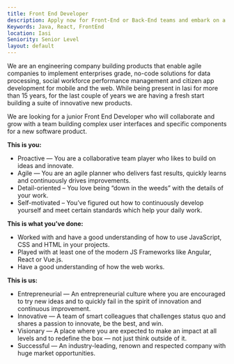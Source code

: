 ```yaml
---
title: Front End Developer
description: Apply now for Front-End or Back-End teams and embark on a fast recruitment process for your internship journey.
Keywords: Java, React, FrontEnd
location: Iasi
Seniority: Senior Level
layout: default
---
```



We are an engineering company building products that enable agile companies to implement enterprises grade, no-code solutions for data processing, social workforce performance management and citizen app development for mobile and the web. While being present in Iasi for more than 15 years, for the last couple of years we are having a fresh start building a suite of innovative new products.

We are looking for a junior Front End Developer who will collaborate and grow with a team building complex user interfaces and specific components for a new software product.

**This is you:**
 - Proactive — You are a collaborative team player who likes to build on ideas and innovate.
 - Agile — You are an agile planner who delivers fast results, quickly learns and continuously drives improvements.
 - Detail-oriented – You love being “down in the weeds” with the details of your work.
 - Self-motivated – You’ve figured out how to continuously develop yourself and meet certain standards which help your daily work.


**This is what you’ve done:**
 - Worked with and have a good understanding of how to use JavaScript, CSS and HTML in your projects.
 - Played with at least one of the modern JS Frameworks like Angular, React or Vue.js.
 - Have a good understanding of how the web works.

**This is us:**
 - Entrepreneurial — An entrepreneurial culture where you are encouraged to try new ideas and to quickly fail in the spirit of innovation and continuous improvement.
 - Innovative — A team of smart colleagues that challenges status quo and shares a passion to innovate, be the best, and win.
 - Visionary — A place where you are expected to make an impact at all levels and to redefine the box — not just think outside of it.
 - Successful — An industry-leading, renown and respected company with huge market opportunities.


 

